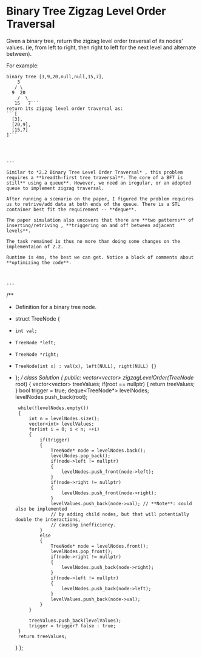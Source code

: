 # Binary Tree Zigzag Level Order Traversal

Given a binary tree, return the zigzag level order traversal of its nodes' values. (ie, from left to right, then right to left for the next level and alternate between).

For example:
```Given 
binary tree [3,9,20,null,null,15,7],
    3
   / \
  9  20
    /  \
   15   7```
return its zigzag level order traversal as:
```[
  [3],
  [20,9],
  [15,7]
]```




---

Similar to *2.2 Binary Tree Level Order Traversal* , this problem requires a **breadth-first tree traversal**. The core of a BFT is still** using a queue**. However, we need an iregular, or an adopted queue to implement zigzag traversal.

After running a scenario on the paper, I figured the problem requires us to retrive/add data at both ends of the queue. There is a STL container best fit the requirement -- **deque**.

The paper simulation also uncovers that there are **two patterns** of inserting/retriving , **triggering on and off between adjacent levels**.

The task remained is thus no more than doing some changes on the implementaion of 2.2.

Runtime is 4ms, the best we can get. Notice a block of comments about **optimizing the code**.



---

```
/**
 * Definition for a binary tree node.
 * struct TreeNode {
 *     int val;
 *     TreeNode *left;
 *     TreeNode *right;
 *     TreeNode(int x) : val(x), left(NULL), right(NULL) {}
 * };
 */
class Solution 
{
public:
    vector<vector<int>> zigzagLevelOrder(TreeNode* root) 
    {
        vector<vector<int>> treeValues;
        if(root == nullptr)
        {
            return treeValues;
        }
        bool trigger = true;
        deque<TreeNode*> levelNodes;
        levelNodes.push_back(root);

        while(!levelNodes.empty())
        {
            int n = levelNodes.size();
            vector<int> levelValues;
            for(int i = 0; i < n; ++i)
            {
                if(trigger)
                {
                    TreeNode* node = levelNodes.back();
                    levelNodes.pop_back();
                    if(node->left != nullptr)
                    {
                        levelNodes.push_front(node->left);
                    }
                    if(node->right != nullptr)
                    {
                        levelNodes.push_front(node->right);
                    }
                    levelValues.push_back(node->val); // **Note**: could also be implemented 
                    // by adding child nodes, but that will potentially double the interactions, 
                    // causing inefficiency.
                }
                else
                {
                    TreeNode* node = levelNodes.front();
                    levelNodes.pop_front();
                    if(node->right != nullptr)
                    {
                        levelNodes.push_back(node->right);
                    }
                    if(node->left != nullptr)
                    {
                        levelNodes.push_back(node->left);
                    }
                    levelValues.push_back(node->val);
                }
            }

            treeValues.push_back(levelValues);
            trigger = trigger? false : true;
        }
        return treeValues;
    }
};
```